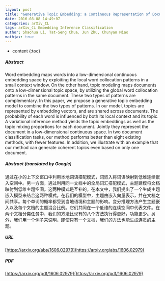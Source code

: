 ```yaml
---
layout: post
title: "Generative Topic Embedding: a Continuous Representation of Documents"
date: 2016-08-08 14:49:07
categories: arXiv_CL
tags: arXiv_CL Embedding Inference Classification
author: Shaohua Li, Tat-Seng Chua, Jun Zhu, Chunyan Miao
mathjax: true
---
```


* content
{:toc}

##### Abstract
Word embedding maps words into a low-dimensional continuous embedding space by exploiting the local word collocation patterns in a small context window. On the other hand, topic modeling maps documents onto a low-dimensional topic space, by utilizing the global word collocation patterns in the same document. These two types of patterns are complementary. In this paper, we propose a generative topic embedding model to combine the two types of patterns. In our model, topics are represented by embedding vectors, and are shared across documents. The probability of each word is influenced by both its local context and its topic. A variational inference method yields the topic embeddings as well as the topic mixing proportions for each document. Jointly they represent the document in a low-dimensional continuous space. In two document classification tasks, our method performs better than eight existing methods, with fewer features. In addition, we illustrate with an example that our method can generate coherent topics even based on only one document.

##### Abstract (translated by Google)
通过在小的上下文窗口中利用本地词语搭配模式，词嵌入将词语映射到低维连续嵌入空间中。另一方面，通过利用同一文档中的全局词汇搭配模式，主题建模将文档映射到低维主题空间。这两种模式是互补的。在本文中，我们提出了一个生成主题嵌入模型来结合这两种模式。在我们的模型中，主题由嵌入向量表示，并在文档之间共享。每个单词的概率都受到当地语境和主题的影响。变分推理方法产生主题嵌入以及每个文档的主题混合比例。它们共同在一个低维的连续空间中代表文件。在两个文档分类任务中，我们的方法比现有的八个方法执行得更好，功能更少。另外，我们用一个例子来说明，即使只有一个文档，我们的方法也能生成连贯的主题。

##### URL
[https://arxiv.org/abs/1606.02979](https://arxiv.org/abs/1606.02979)

##### PDF
[https://arxiv.org/pdf/1606.02979](https://arxiv.org/pdf/1606.02979)

